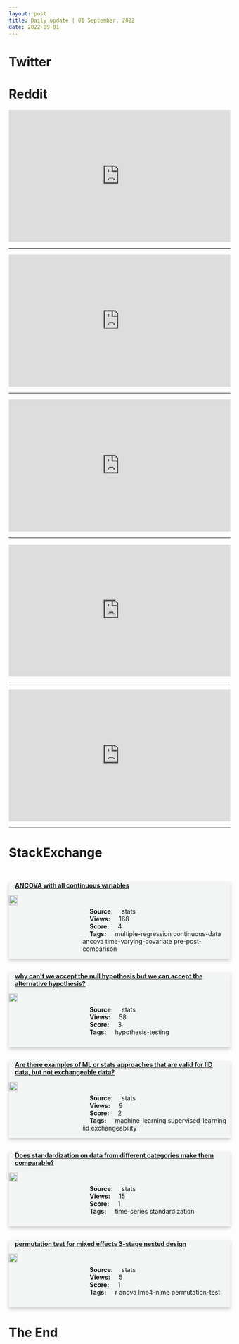 ```yaml
---
layout: post
title: Daily update | 01 September, 2022
date: 2022-09-01
---
```


<script async src="https://platform.twitter.com/widgets.js" charset="utf-8"></script>


<script src='https://storage.ko-fi.com/cdn/scripts/overlay-widget.js'></script>
<script>
  kofiWidgetOverlay.draw('themldojo', {
    'type': 'floating-chat',
    'floating-chat.donateButton.text': 'Support me',
    'floating-chat.donateButton.background-color': '#f45d22',
    'floating-chat.donateButton.text-color': '#fff'
  });
</script>

# Twitter 

<blockquote class="twitter-tweet"><a href="https://twitter.com/nexta_tv/status/1564987008908464129"></a></blockquote>

<blockquote class="twitter-tweet"><a href="https://twitter.com/iamtrask/status/1564962269280206850"></a></blockquote>

<blockquote class="twitter-tweet"><a href="https://twitter.com/random_walker/status/1565000703935778817"></a></blockquote>

<blockquote class="twitter-tweet"><a href="https://twitter.com/LtGenGurmit/status/1564942444470616064"></a></blockquote>

<blockquote class="twitter-tweet"><a href="https://twitter.com/nytimes/status/1564885781436571648"></a></blockquote>

<blockquote class="twitter-tweet"><a href="https://twitter.com/OpenAI/status/1565009319447314432"></a></blockquote>

<blockquote class="twitter-tweet"><a href="https://twitter.com/paperswithcode/status/1564970549125816322"></a></blockquote>

<blockquote class="twitter-tweet"><a href="https://twitter.com/DeepMind/status/1565041456372273152"></a></blockquote>

<blockquote class="twitter-tweet"><a href="https://twitter.com/GoogleAI/status/1565028203621539840"></a></blockquote>

<blockquote class="twitter-tweet"><a href="https://twitter.com/MetaAI/status/1565005404030939136"></a></blockquote>

# Reddit 

<iframe id="reddit-embed" src="https://www.redditmedia.com/r/datascience/comments/x1zh3d/big_problem_with_companies_now_is_they_hire_data?ref_source=embed&amp;ref=share&amp;embed=true" sandbox="allow-scripts allow-same-origin allow-popups" style="border: none;" height="300" width="100%" scrolling="yes"></iframe>
<hr style="width:100%;text-align:left;margin-left:0">
<iframe id="reddit-embed" src="https://www.redditmedia.com/r/MachineLearning/comments/x20wfq/n_google_colab_pro_is_switching_to_a_compute?ref_source=embed&amp;ref=share&amp;embed=true" sandbox="allow-scripts allow-same-origin allow-popups" style="border: none;" height="300" width="100%" scrolling="yes"></iframe>
<hr style="width:100%;text-align:left;margin-left:0">
<iframe id="reddit-embed" src="https://www.redditmedia.com/r/datascience/comments/x2lsij/what_was_the_most_inspiringinteresting_use_of?ref_source=embed&amp;ref=share&amp;embed=true" sandbox="allow-scripts allow-same-origin allow-popups" style="border: none;" height="300" width="100%" scrolling="yes"></iframe>
<hr style="width:100%;text-align:left;margin-left:0">
<iframe id="reddit-embed" src="https://www.redditmedia.com/r/datascience/comments/x23626/5_hour_interview?ref_source=embed&amp;ref=share&amp;embed=true" sandbox="allow-scripts allow-same-origin allow-popups" style="border: none;" height="300" width="100%" scrolling="yes"></iframe>
<hr style="width:100%;text-align:left;margin-left:0">
<iframe id="reddit-embed" src="https://www.redditmedia.com/r/MachineLearning/comments/x2b6r2/p_evaluate_65000_models_across_10000_datasets_on?ref_source=embed&amp;ref=share&amp;embed=true" sandbox="allow-scripts allow-same-origin allow-popups" style="border: none;" height="300" width="100%" scrolling="yes"></iframe>
<hr style="width:100%;text-align:left;margin-left:0">

<style>
.card {
box-shadow: 0 4px 8px 0 rgba(0,0,0,0.2);
transition: 0.3s;
width: 100%;
background-color: #F3F4F4;
}
p{
    margin-left:  3em;
    padding-top: 1em;
}
.part2{
    display: grid;
    grid-template-columns: 1fr 3fr;
}
h4{
    margin: 1em;
}

.card:hover {
box-shadow: 0 8px 16px 0 rgba(0,0,0,0.2);
}
b {
padding: 2px 16px;
}
</style>
  
# StackExchange 


  <br>
  <div class="card">
  <h4><a href='https://stats.stackexchange.com/questions/587303/ancova-with-all-continuous-variables'>ANCOVA with all continuous variables</a></h4> 
  <div class="part2">
      <img src="https://cdn.sstatic.net/Sites/stats/Img/apple-touch-icon@2.png?v=344f57aa10cc" alt="Img missing!" style="width:40%">
      <p><b>Source:</b> stats<br><b>Views:</b> 168<br><b>Score:</b> 4<br><b>Tags:</b> <span class="badge badge-dark">multiple-regression</span> <span class="badge badge-dark">continuous-data</span> <span class="badge badge-dark">ancova</span> <span class="badge badge-dark">time-varying-covariate</span> <span class="badge badge-dark">pre-post-comparison</span></p> 
  </div>
  </div>
      
  <br>
  <div class="card">
  <h4><a href='https://stats.stackexchange.com/questions/587383/why-cant-we-accept-the-null-hypothesis-but-we-can-accept-the-alternative-hypoth'>why can&#39;t we accept the null hypothesis but we can accept the alternative hypothesis?</a></h4> 
  <div class="part2">
      <img src="https://cdn.sstatic.net/Sites/stats/Img/apple-touch-icon@2.png?v=344f57aa10cc" alt="Img missing!" style="width:40%">
      <p><b>Source:</b> stats<br><b>Views:</b> 58<br><b>Score:</b> 3<br><b>Tags:</b> <span class="badge badge-dark">hypothesis-testing</span></p> 
  </div>
  </div>
      
  <br>
  <div class="card">
  <h4><a href='https://stats.stackexchange.com/questions/587389/are-there-examples-of-ml-or-stats-approaches-that-are-valid-for-iid-data-but-no'>Are there examples of ML or stats approaches that are valid for IID data, but not exchangeable data?</a></h4> 
  <div class="part2">
      <img src="https://cdn.sstatic.net/Sites/stats/Img/apple-touch-icon@2.png?v=344f57aa10cc" alt="Img missing!" style="width:40%">
      <p><b>Source:</b> stats<br><b>Views:</b> 9<br><b>Score:</b> 2<br><b>Tags:</b> <span class="badge badge-dark">machine-learning</span> <span class="badge badge-dark">supervised-learning</span> <span class="badge badge-dark">iid</span> <span class="badge badge-dark">exchangeability</span></p> 
  </div>
  </div>
      
  <br>
  <div class="card">
  <h4><a href='https://stats.stackexchange.com/questions/587307/does-standardization-on-data-from-different-categories-make-them-comparable'>Does standardization on data from different categories make them comparable?</a></h4> 
  <div class="part2">
      <img src="https://cdn.sstatic.net/Sites/stats/Img/apple-touch-icon@2.png?v=344f57aa10cc" alt="Img missing!" style="width:40%">
      <p><b>Source:</b> stats<br><b>Views:</b> 15<br><b>Score:</b> 1<br><b>Tags:</b> <span class="badge badge-dark">time-series</span> <span class="badge badge-dark">standardization</span></p> 
  </div>
  </div>
      
  <br>
  <div class="card">
  <h4><a href='https://stats.stackexchange.com/questions/587300/permutation-test-for-mixed-effects-3-stage-nested-design'>permutation test for mixed effects 3-stage nested design</a></h4> 
  <div class="part2">
      <img src="https://cdn.sstatic.net/Sites/stats/Img/apple-touch-icon@2.png?v=344f57aa10cc" alt="Img missing!" style="width:40%">
      <p><b>Source:</b> stats<br><b>Views:</b> 5<br><b>Score:</b> 1<br><b>Tags:</b> <span class="badge badge-dark">r</span> <span class="badge badge-dark">anova</span> <span class="badge badge-dark">lme4-nlme</span> <span class="badge badge-dark">permutation-test</span></p> 
  </div>
  </div>
      
# The End